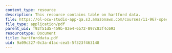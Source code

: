 ```yaml
---
content_type: resource
description: This resource contains table on hartford data.
file: https://ol-ocw-studio-app-qa.s3.amazonaws.com/courses/11-967-special-studies-in-urban-studies-and-planning-economic-development-planning-skills-january-iap-2007/9a09c3270c3ad1accea55f323f463148_hartforddata.pdf
file_type: application/pdf
parent_uid: f92f51d5-459b-82e4-6b72-897c83f4c693
resourcetype: Document
title: hartforddata.pdf
uid: 9a09c327-0c3a-d1ac-cea5-5f323f463148
---
```

